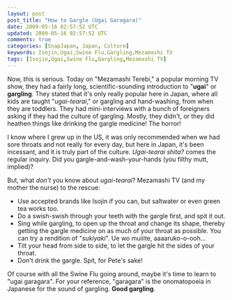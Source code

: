 ```yaml
---
layout: post
post_title: "How to Gargle (Ugai Garagara)"
date: 2009-05-16 02:57:52 UTC
updated: 2009-05-16 02:57:52 UTC
comments: true
categories: [SnapJapan, Japan, Culture]
keywords: Isojin,Ugai,Swine Flu,Gargling,Mezamashi TV
tags: [Isojin,Ugai,Swine Flu,Gargling,Mezamashi TV]
---
```


Now, this is serious. Today on "Mezamashi Terebi," a popular morning TV show, they had a fairly long, scientific-sounding introduction to "**ugai**" or **gargling**. They stated that it's only really popular here in Japan, where all kids are taught "_ugai-tearai_," or gargling and hand-washing, from when they are toddlers. They had mini-interviews with a bunch of foreigners asking if they had the culture of gargling. Mostly, they didn't, or they did heathen things like drinking the gargle medicine! The horror!

I know where I grew up in the US, it was only recommended when we had sore throats and not really for every day, but here in Japan, it's been incessant, and it is truly part of the culture. _Ugai-tearai shita?_ comes the regular inquiry. Did you gargle-and-wash-your-hands (you filthy mutt, implied)?

But, what _don't_ you know about _ugai-tearai_? Mezamashi TV (and my mother the nurse) to the rescue: 

* Use accepted brands like Isojin if you can, but saltwater or even green tea works too.
* Do a swish-swish through your teeth with the gargle first, and spit it out.
* Sing while gargling, to open up the throat and change its shape, thereby getting the gargle medicine on as much of your throat as possible. You can try a rendition of "_sukiyaki_". Ue wo muiiite, aaaaruko-o-ooh... 
* Tilt your head from side to side, to let the gargle hit the sides of your throat. 
* Don't drink the gargle. Spit, for Pete's sake!

Of course with all the Swine Flu going around, maybe it's time to learn to "ugai garagara". For your reference, "garagara" is the onomatopoeia in Japanese for the sound of gargling. **Good gargling**.
